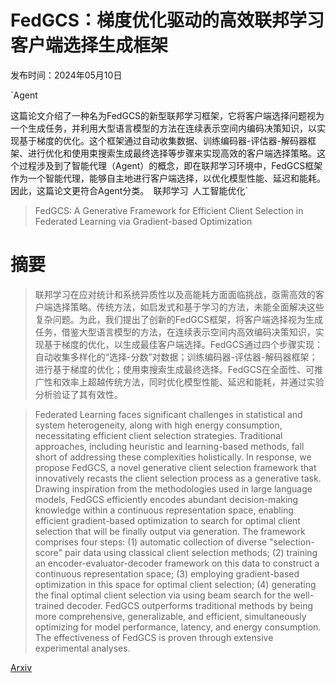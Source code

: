 # FedGCS：梯度优化驱动的高效联邦学习客户端选择生成框架

发布时间：2024年05月10日

`Agent

这篇论文介绍了一种名为FedGCS的新型联邦学习框架，它将客户端选择问题视为一个生成任务，并利用大型语言模型的方法在连续表示空间内编码决策知识，以实现基于梯度的优化。这个框架通过自动收集数据、训练编码器-评估器-解码器框架、进行优化和使用束搜索生成最终选择等步骤来实现高效的客户端选择策略。这个过程涉及到了智能代理（Agent）的概念，即在联邦学习环境中，FedGCS框架作为一个智能代理，能够自主地进行客户端选择，以优化模型性能、延迟和能耗。因此，这篇论文更符合Agent分类。` `联邦学习` `人工智能优化`

> FedGCS: A Generative Framework for Efficient Client Selection in Federated Learning via Gradient-based Optimization

# 摘要

> 联邦学习在应对统计和系统异质性以及高能耗方面面临挑战，亟需高效的客户端选择策略。传统方法，如启发式和基于学习的方法，未能全面解决这些复杂问题。为此，我们提出了创新的FedGCS框架，将客户端选择视为生成任务，借鉴大型语言模型的方法，在连续表示空间内高效编码决策知识，实现基于梯度的优化，以生成最佳客户端选择。FedGCS通过四个步骤实现：自动收集多样化的“选择-分数”对数据；训练编码器-评估器-解码器框架；进行基于梯度的优化；使用束搜索生成最终选择。FedGCS在全面性、可推广性和效率上超越传统方法，同时优化模型性能、延迟和能耗，并通过实验分析验证了其有效性。

> Federated Learning faces significant challenges in statistical and system heterogeneity, along with high energy consumption, necessitating efficient client selection strategies. Traditional approaches, including heuristic and learning-based methods, fall short of addressing these complexities holistically. In response, we propose FedGCS, a novel generative client selection framework that innovatively recasts the client selection process as a generative task. Drawing inspiration from the methodologies used in large language models, FedGCS efficiently encodes abundant decision-making knowledge within a continuous representation space, enabling efficient gradient-based optimization to search for optimal client selection that will be finally output via generation. The framework comprises four steps: (1) automatic collection of diverse "selection-score" pair data using classical client selection methods; (2) training an encoder-evaluator-decoder framework on this data to construct a continuous representation space; (3) employing gradient-based optimization in this space for optimal client selection; (4) generating the final optimal client selection via using beam search for the well-trained decoder. FedGCS outperforms traditional methods by being more comprehensive, generalizable, and efficient, simultaneously optimizing for model performance, latency, and energy consumption. The effectiveness of FedGCS is proven through extensive experimental analyses.

[Arxiv](https://arxiv.org/abs/2405.06312)